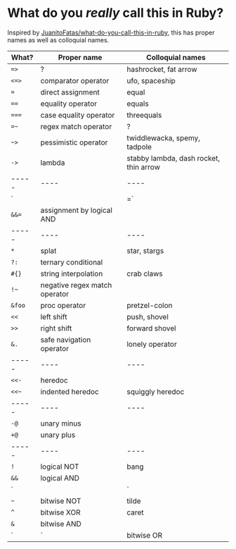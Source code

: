 # What do you _really_ call this in Ruby?

Inspired by [JuanitoFatas/what-do-you-call-this-in-ruby](https://github.com/JuanitoFatas/what-do-you-call-this-in-ruby), this has proper names as well as colloquial names.

| What? | Proper name | Colloquial names |
| ----- | ---- | ---- |
| `=>` | ? | hashrocket, fat arrow |
| `<=>` | comparator operator | ufo, spaceship |
| `=` | direct assignment | equal |
| `==` | equality operator | equals |
| `===` | case equality operator | threequals |
| `=~` | regex match operator | ? |
| `~>` | pessimistic operator | twiddlewacka, spemy, tadpole |
| `->` | lambda | stabby lambda, dash rocket, thin arrow |
| ----- | ---- | ---- |
| `||=` | assignment by logical OR | pipe bomb |
| `&&=` | assignment by logical AND | |
| ----- | ---- | ---- |
| `*` | splat | star, stargs |
| `?:` | ternary conditional | |
| `#{}` | string interpolation | crab claws |
| `!~` | negative regex match operator |
| `&foo` | proc operator | pretzel-colon |
| `<<` | left shift | push, shovel |
| `>>` | right shift | forward shovel |
| `&.` | safe navigation operator | lonely operator |
| ----- | ---- | ---- |
| `<<-` | heredoc | |
| `<<~` | indented heredoc | squiggly heredoc |
| ----- | ---- | ---- |
| `-@` | unary minus | |
| `+@` | unary plus | |
| ----- | ---- | ---- |
| `!` | logical NOT | bang |
| `&&` | logical AND | |
| `||` | logical OR | |
| `~` | bitwise NOT | tilde |
| `^` | bitwise XOR | caret |
| `&` | bitwise AND | |
| `|` | bitwise OR | pipe |
